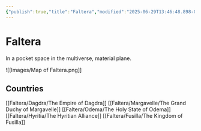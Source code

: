 ```yaml
---
{"publish":true,"title":"Faltera","modified":"2025-06-29T13:46:48.898-07:00","cssclasses":""}
---
```




# Faltera

In a pocket space in the multiverse, material plane.

![[Images/Map of Faltera.png]]

## Countries

[[Faltera/Dagdra/The Empire of Dagdra]]
[[Faltera/Margavelle/The Grand Duchy of Margavelle]]
[[Faltera/Odema/The Holy State of Odema]]
[[Faltera/Hyritia/The Hyritian Alliance]]
[[Faltera/Fusilla/The Kingdom of Fusilla]]
